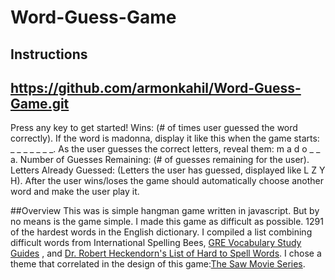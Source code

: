 # Word-Guess-Game
## Instructions
## https://github.com/armonkahil/Word-Guess-Game.git

Press any key to get started!
Wins: (# of times user guessed the word correctly).
If the word is madonna, display it like this when the game starts: _ _ _ _ _ _ _.
As the user guesses the correct letters, reveal them: m a d o _  _ a.
Number of Guesses Remaining: (# of guesses remaining for the user).
Letters Already Guessed: (Letters the user has guessed, displayed like L Z Y H).
After the user wins/loses the game should automatically choose another word and make the user play it.

##Overview
This was is simple hangman game written in javascript. But by no means is the game simple. I made this game as difficult as possible. 1291 of the hardest words in the English dictionary. I compiled a list combining difficult words from International Spelling Bees, [GRE Vocabulary Study Guides](https://www.kaptest.com/study/gre/top-52-gre-vocabulary-words/GRE) , and [Dr. Robert Heckendorn's List of Hard to Spell Words](http://marvin.cs.uidaho.edu/misspell.html). I chose a theme that correlated in the design of this game:[The Saw Movie Series](https://en.wikipedia.org/wiki/Saw_(franchise)).




